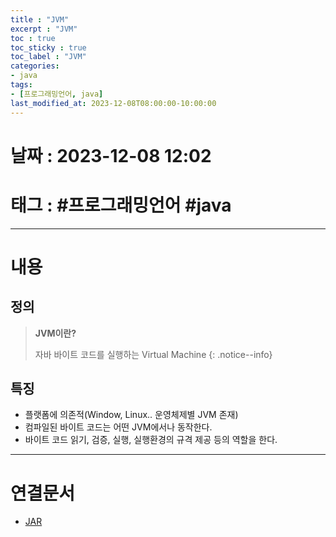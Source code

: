 ```yaml
---
title : "JVM"
excerpt : "JVM"
toc : true
toc_sticky : true
toc_label : "JVM"
categories:
- java
tags:
- [프로그래밍언어, java]
last_modified_at: 2023-12-08T08:00:00-10:00:00
---
```


# 날짜 : 2023-12-08 12:02

# 태그 : #프로그래밍언어 #java 
---

# 내용

## 정의
> **JVM이란?**
>
> 자바 바이트 코드를 실행하는 Virtual Machine
{: .notice--info}

## 특징
- 플랫폼에 의존적(Window, Linux.. 운영체제별 JVM 존재)
- 컴파일된 바이트 코드는 어떤 JVM에서나 동작한다.
- 바이트 코드 읽기, 검증, 실행, 실행환경의 규격 제공 등의 역할을 한다.

---

# 연결문서
- [JAR](../../java/java-JAR)